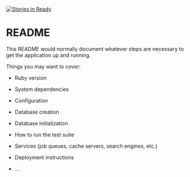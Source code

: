 [![Stories in Ready](https://badge.waffle.io/alejoescobar/slicar-api.png?label=ready&title=Ready)](https://waffle.io/alejoescobar/slicar-api)
# README

This README would normally document whatever steps are necessary to get the
application up and running.

Things you may want to cover:

* Ruby version

* System dependencies

* Configuration

* Database creation

* Database initialization

* How to run the test suite

* Services (job queues, cache servers, search engines, etc.)

* Deployment instructions

* ...
